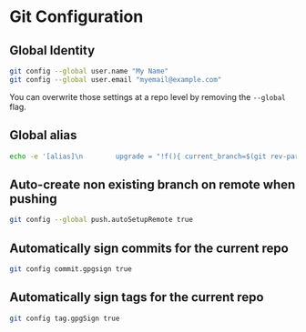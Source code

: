 # Git Configuration

## Global Identity

```bash
git config --global user.name "My Name"
git config --global user.email "myemail@example.com"
```

You can overwrite those settings at a repo level by removing the `--global` flag.

## Global alias

```bash
echo -e '[alias]\n        upgrade = "!f(){ current_branch=$(git rev-parse --abbrev-ref HEAD) ; if [ -n \"$1\" ]; then main_branch=\"$1\"; else main_branch="main"; fi ; git switch \"$main_branch\" && git pull && git branch -d \"$current_branch\"; };f"' >> ~/.gitconfig
```

## Auto-create non existing branch on remote when pushing

```bash
git config --global push.autoSetupRemote true
```

## Automatically sign commits for the current repo

```bash
git config commit.gpgsign true
```

## Automatically sign tags for the current repo

```bash
git config tag.gpgSign true
```

